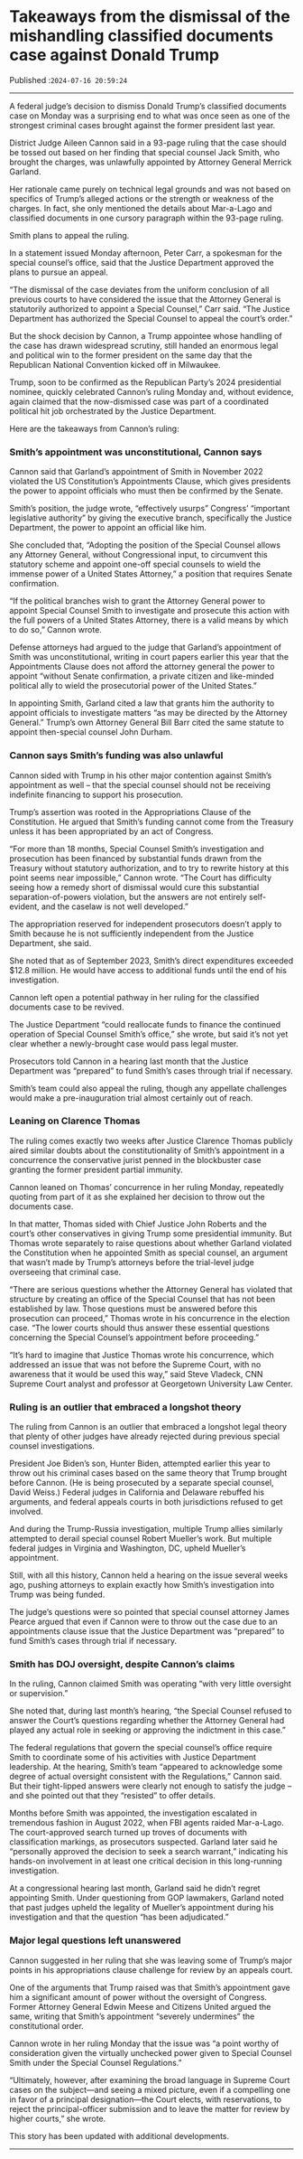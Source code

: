 # Takeaways from the dismissal of the mishandling classified documents case against Donald Trump

Published :`2024-07-16 20:59:24`

---

A federal judge’s decision to dismiss Donald Trump’s classified documents case on Monday was a surprising end to what was once seen as one of the strongest criminal cases brought against the former president last year.

District Judge Aileen Cannon said in a 93-page ruling that the case should be tossed out based on her finding that special counsel Jack Smith, who brought the charges, was unlawfully appointed by Attorney General Merrick Garland.

Her rationale came purely on technical legal grounds and was not based on specifics of Trump’s alleged actions or the strength or weakness of the charges. In fact, she only mentioned the details about Mar-a-Lago and classified documents in one cursory paragraph within the 93-page ruling.

Smith plans to appeal the ruling.

In a statement issued Monday afternoon, Peter Carr, a spokesman for the special counsel’s office, said that the Justice Department approved the plans to pursue an appeal.

“The dismissal of the case deviates from the uniform conclusion of all previous courts to have considered the issue that the Attorney General is statutorily authorized to appoint a Special Counsel,” Carr said. “The Justice Department has authorized the Special Counsel to appeal the court’s order.”

But the shock decision by Cannon, a Trump appointee whose handling of the case has drawn widespread scrutiny, still handed an enormous legal and political win to the former president on the same day that the Republican National Convention kicked off in Milwaukee.

Trump, soon to be confirmed as the Republican Party’s 2024 presidential nominee, quickly celebrated Cannon’s ruling Monday and, without evidence, again claimed that the now-dismissed case was part of a coordinated political hit job orchestrated by the Justice Department.

Here are the takeaways from Cannon’s ruling:

### Smith’s appointment was unconstitutional, Cannon says

Cannon said that Garland’s appointment of Smith in November 2022 violated the US Constitution’s Appointments Clause, which gives presidents the power to appoint officials who must then be confirmed by the Senate.

Smith’s position, the judge wrote, “effectively usurps” Congress’ “important legislative authority” by giving the executive branch, specifically the Justice Department, the power to appoint an official like him.

She concluded that, “Adopting the position of the Special Counsel allows any Attorney General, without Congressional input, to circumvent this statutory scheme and appoint one-off special counsels to wield the immense power of a United States Attorney,” a position that requires Senate confirmation.

“If the political branches wish to grant the Attorney General power to appoint Special Counsel Smith to investigate and prosecute this action with the full powers of a United States Attorney, there is a valid means by which to do so,” Cannon wrote.

Defense attorneys had argued to the judge that Garland’s appointment of Smith was unconstitutional, writing in court papers earlier this year that the Appointments Clause does not afford the attorney general the power to appoint “without Senate confirmation, a private citizen and like-minded political ally to wield the prosecutorial power of the United States.”

In appointing Smith, Garland cited a law that grants him the authority to appoint officials to investigate matters “as may be directed by the Attorney General.” Trump’s own Attorney General Bill Barr cited the same statute to appoint then-special counsel John Durham.

### Cannon says Smith’s funding was also unlawful

Cannon sided with Trump in his other major contention against Smith’s appointment as well – that the special counsel should not be receiving indefinite financing to support his prosecution.

Trump’s assertion was rooted in the Appropriations Clause of the Constitution. He argued that Smith’s funding cannot come from the Treasury unless it has been appropriated by an act of Congress.

“For more than 18 months, Special Counsel Smith’s investigation and prosecution has been financed by substantial funds drawn from the Treasury without statutory authorization, and to try to rewrite history at this point seems near impossible,” Cannon wrote. “The Court has difficulty seeing how a remedy short of dismissal would cure this substantial separation-of-powers violation, but the answers are not entirely self-evident, and the caselaw is not well developed.”

The appropriation reserved for independent prosecutors doesn’t apply to Smith because he is not sufficiently independent from the Justice Department, she said.

She noted that as of September 2023, Smith’s direct expenditures exceeded $12.8 million. He would have access to additional funds until the end of his investigation.

Cannon left open a potential pathway in her ruling for the classified documents case to be revived.

The Justice Department “could reallocate funds to finance the continued operation of Special Counsel Smith’s office,” she wrote, but said it’s not yet clear whether a newly-brought case would pass legal muster.

Prosecutors told Cannon in a hearing last month that the Justice Department was “prepared” to fund Smith’s cases through trial if necessary.

Smith’s team could also appeal the ruling, though any appellate challenges would make a pre-inauguration trial almost certainly out of reach.

### Leaning on Clarence Thomas

The ruling comes exactly two weeks after Justice Clarence Thomas publicly aired similar doubts about the constitutionality of Smith’s appointment in a concurrence the conservative jurist penned in the blockbuster case granting the former president partial immunity.

Cannon leaned on Thomas’ concurrence in her ruling Monday, repeatedly quoting from part of it as she explained her decision to throw out the documents case.

In that matter, Thomas sided with Chief Justice John Roberts and the court’s other conservatives in giving Trump some presidential immunity. But Thomas wrote separately to raise questions about whether Garland violated the Constitution when he appointed Smith as special counsel, an argument that wasn’t made by Trump’s attorneys before the trial-level judge overseeing that criminal case.

“There are serious questions whether the Attorney General has violated that structure by creating an office of the Special Counsel that has not been established by law. Those questions must be answered before this prosecution can proceed,” Thomas wrote in his concurrence in the election case. “The lower courts should thus answer these essential questions concerning the Special Counsel’s appointment before proceeding.”

“It’s hard to imagine that Justice Thomas wrote his concurrence, which addressed an issue that was not before the Supreme Court, with no awareness that it would be used this way,” said Steve Vladeck, CNN Supreme Court analyst and professor at Georgetown University Law Center.

### Ruling is an outlier that embraced a longshot theory

The ruling from Cannon is an outlier that embraced a longshot legal theory that plenty of other judges have already rejected during previous special counsel investigations.

President Joe Biden’s son, Hunter Biden, attempted earlier this year to throw out his criminal cases based on the same theory that Trump brought before Cannon. (He is being prosecuted by a separate special counsel, David Weiss.) Federal judges in California and Delaware rebuffed his arguments, and federal appeals courts in both jurisdictions refused to get involved.

And during the Trump-Russia investigation, multiple Trump allies similarly attempted to derail special counsel Robert Mueller’s work. But multiple federal judges in Virginia and Washington, DC, upheld Mueller’s appointment.

Still, with all this history, Cannon held a hearing on the issue several weeks ago, pushing attorneys to explain exactly how Smith’s investigation into Trump was being funded.

The judge’s questions were so pointed that special counsel attorney James Pearce argued that even if Cannon were to throw out the case due to an appointments clause issue that the Justice Department was “prepared” to fund Smith’s cases through trial if necessary.

### Smith has DOJ oversight, despite Cannon’s claims

In the ruling, Cannon claimed Smith was operating “with very little oversight or supervision.”

She noted that, during last month’s hearing, “the Special Counsel refused to answer the Court’s questions regarding whether the Attorney General had played any actual role in seeking or approving the indictment in this case.”

The federal regulations that govern the special counsel’s office require Smith to coordinate some of his activities with Justice Department leadership. At the hearing, Smith’s team “appeared to acknowledge some degree of actual oversight consistent with the Regulations,” Cannon said. But their tight-lipped answers were clearly not enough to satisfy the judge – and she pointed out that they “resisted” to offer details.

Months before Smith was appointed, the investigation escalated in tremendous fashion in August 2022, when FBI agents raided Mar-a-Lago. The court-approved search turned up troves of documents with classification markings, as prosecutors suspected. Garland later said he “personally approved the decision to seek a search warrant,” indicating his hands-on involvement in at least one critical decision in this long-running investigation.

At a congressional hearing last month, Garland said he didn’t regret appointing Smith. Under questioning from GOP lawmakers, Garland noted that past judges upheld the legality of Mueller’s appointment during his investigation and that the question “has been adjudicated.”

### Major legal questions left unanswered

Cannon suggested in her ruling that she was leaving some of Trump’s major points in his appropriations clause challenge for review by an appeals court.

One of the arguments that Trump raised was that Smith’s appointment gave him a significant amount of power without the oversight of Congress. Former Attorney General Edwin Meese and Citizens United argued the same, writing that Smith’s appointment “severely undermines” the constitutional order.

Cannon wrote in her ruling Monday that the issue was “a point worthy of consideration given the virtually unchecked power given to Special Counsel Smith under the Special Counsel Regulations.”

“Ultimately, however, after examining the broad language in Supreme Court cases on the subject—and seeing a mixed picture, even if a compelling one in favor of a principal designation—the Court elects, with reservations, to reject the principal-officer submission and to leave the matter for review by higher courts,” she wrote.

This story has been updated with additional developments.

---

